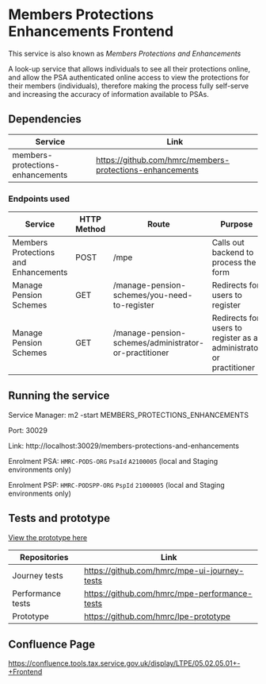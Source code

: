 # Members Protections Enhancements Frontend
This service is also known as *Members Protections and Enhancements*

A look-up service that allows individuals to see all their protections online, and allow the PSA authenticated online access to view the protections for their members (individuals), therefore making the process fully self-serve and increasing the accuracy of information available to PSAs.

## Dependencies
| Service                           | Link                                                      |
|-----------------------------------|-----------------------------------------------------------|
| members-protections-enhancements  | https://github.com/hmrc/members-protections-enhancements  |


### Endpoints used

| Service                              | HTTP Method | Route                                                 | Purpose                                                            |
|--------------------------------------|-------------|-------------------------------------------------------|--------------------------------------------------------------------|
| Members Protections and Enhancements | POST        | /mpe                                                  | Calls out backend to process the form                              |
| Manage Pension Schemes               | GET         | /manage-pension-schemes/you-need-to-register          | Redirects for users to register                                    |
| Manage Pension Schemes               | GET         | /manage-pension-schemes/administrator-or-practitioner | Redirects for users to register as a administrator or practitioner |

## Running the service

Service Manager: m2 -start MEMBERS_PROTECTIONS_ENHANCEMENTS

Port: 30029

Link: http://localhost:30029/members-protections-and-enhancements

Enrolment PSA: `HMRC-PODS-ORG` `PsaId` `A2100005` (local and Staging environments only)

Enrolment PSP: `HMRC-PODSPP-ORG` `PspId` `21000005` (local and Staging environments only)

## Tests and prototype
[View the prototype here](https://lpe-prototype-7cb785453062.herokuapp.com/)

| Repositories      | Link                                           |
|-------------------|------------------------------------------------|
| Journey tests     | https://github.com/hmrc/mpe-ui-journey-tests   |
| Performance tests | https://github.com/hmrc/mpe-performance-tests  |
| Prototype         | https://github.com/hmrc/lpe-prototype          |

## Confluence Page

https://confluence.tools.tax.service.gov.uk/display/LTPE/05.02.05.01+-+Frontend
